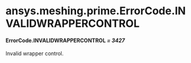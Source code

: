 # ansys.meshing.prime.ErrorCode.INVALIDWRAPPERCONTROL

<a id="ansys.meshing.prime.ErrorCode.INVALIDWRAPPERCONTROL"></a>

#### ErrorCode.INVALIDWRAPPERCONTROL *= 3427*

Invalid wrapper control.

<!-- !! processed by numpydoc !! -->
